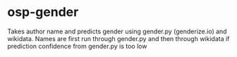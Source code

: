 # osp-gender
Takes author name and predicts gender using gender.py (genderize.io) and wikidata.
Names are first run through gender.py and then through wikidata if prediction confidence from gender.py is too low
